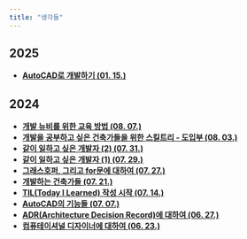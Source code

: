 ```yaml
---
title: "생각들"
---
```


## 2025

<div class="grid cards" markdown>

- [__AutoCAD로 개발하기 (01. 15.)__](./2025/0115.md)

</div>

## 2024

<div class="grid cards" markdown>

- [__개발 뉴비를 위한 교육 방법 (08. 07.)__](./2024/0807.md)
- [__개발을 공부하고 싶은 건축가들을 위한 스킬트리 - 도입부 (08. 03.)__](./2024/0803.md)
- [__같이 일하고 싶은 개발자 (2) (07. 31.)__](./2024/0731.md)
- [__같이 일하고 싶은 개발자 (1) (07. 29.)__](./2024/0729.md)
- [__그래스호퍼, 그리고 for문에 대하여 (07. 27.)__](./2024/0727.md)
- [__개발하는 건축가들 (07. 21.)__](./2024/0721.md)
- [__TIL(Today I Learned) 작성 시작 (07. 14.)__](./2024/0714.md)
- [__AutoCAD의 기능들 (07. 07.)__](./2024/0707.md)
- [__ADR(Architecture Decision Record)에 대하여 (06. 27.)__](./2024/0627.md)
- [__컴퓨테이셔널 디자이너에 대하여 (06. 23.)__](./2024/0623.md)

</div>
